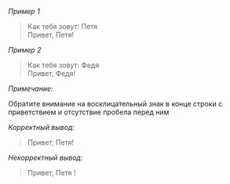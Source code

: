 _Пример 1_  
> Как тебя зовут: Петя    
> Привет, Петя!

_Пример 2_  
> Как тебя зовут: Федя    
> Привет, Федя!

_Примечание:_

Обратите внимание на восклицательный знак в конце строки с приветствием и отсутствие пробела перед ним

_Корректный вывод:_
> Привет, Петя!

_Некорректный вывод:_
> Привет, Петя !
